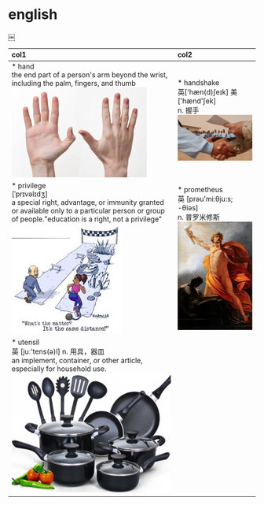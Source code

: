 # english
￼

|col1|col2|
|:---|:---|
|* hand<br/>the end part of a person's arm beyond the wrist, including the palm, fingers, and thumb<br/>![hand](images/2018/hand.jpeg)|* handshake<br/>英['hæn(d)ʃeɪk] 美['hænd'ʃek]<br/>n. 握手<br/>![handshake](images/2018/handshake.jpg)|
|* privilege<br/>[ˈprɪvəlɪdʒ]<br/>a special right, advantage, or immunity granted or available only to a particular person or group of people."education is a right, not a privilege"<br/>![priviledge](images/2018/priviledge.jpeg)|* prometheus<br/>英  [prəu'mi:θju:s; -θiəs]<br/>n. 普罗米修斯<br/>![prometheus](images/2018/prometheus.jpg)|
| * utensil<br/>英  [juː'tens(ə)l] n. 用具，器皿 <br/>an implement, container, or other article, especially for household use.<br/>![utensil](images/2018/utensil.jpg)||
